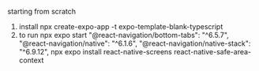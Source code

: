 starting from scratch

1. install npx create-expo-app -t expo-template-blank-typescript
2. to run npx expo start
   "@react-navigation/bottom-tabs": "^6.5.7",
   "@react-navigation/native": "^6.1.6",
   "@react-navigation/native-stack": "^6.9.12",
   npx expo install react-native-screens react-native-safe-area-context
